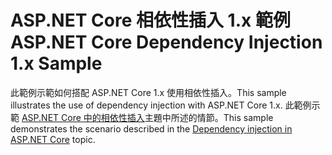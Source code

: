 # <a name="aspnet-core-dependency-injection-1x-sample"></a><span data-ttu-id="33d36-101">ASP.NET Core 相依性插入 1.x 範例</span><span class="sxs-lookup"><span data-stu-id="33d36-101">ASP.NET Core Dependency Injection 1.x Sample</span></span>

<span data-ttu-id="33d36-102">此範例示範如何搭配 ASP.NET Core 1.x 使用相依性插入。</span><span class="sxs-lookup"><span data-stu-id="33d36-102">This sample illustrates the use of dependency injection with ASP.NET Core 1.x.</span></span> <span data-ttu-id="33d36-103">此範例示範 [ASP.NET Core 中的相依性插入](https://docs.microsoft.com/aspnet/core/fundamentals/dependency-injection)主題中所述的情節。</span><span class="sxs-lookup"><span data-stu-id="33d36-103">This sample demonstrates the scenario described in the [Dependency injection in ASP.NET Core](https://docs.microsoft.com/aspnet/core/fundamentals/dependency-injection) topic.</span></span>
